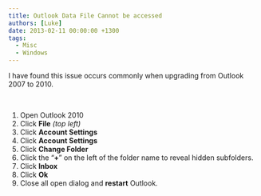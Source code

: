 ```yaml
---
title: Outlook Data File Cannot be accessed
authors: [Luke]
date: 2013-02-11 00:00:00 +1300
tags:
  - Misc
  - Windows
---
```


I have found this issue occurs commonly when upgrading from Outlook 2007 to 2010.

&nbsp;

  1. Open Outlook 2010
  2. Click **File** _(top left)_
  3. Click **Account Settings**
  4. Click **Account Settings**
  5. Click **Change Folder**
  6. Click the “**+**” on the left of the folder name to reveal hidden subfolders.
  7. Click **Inbox**
  8. Click **Ok**
  9. Close all open dialog and **restart** Outlook.
